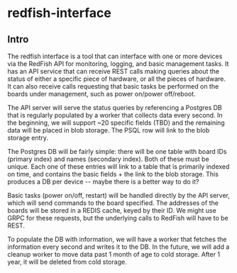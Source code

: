 # redfish-interface
## Intro
The redfish interface is a tool that can interface with one or more devices via the RedFish API for monitoring, logging, and basic management tasks. It has an API service that can receive REST calls making queries about the status of either a specific piece of hardware, or all the pieces of hardware. It can also receive calls requesting that basic tasks be performed on the boards under management, such as power on/power off/reboot.

The API server will serve the status queries by referencing a Postgres DB that is regularly populated by a worker that collects data every second. In the beginning, we will support ~20 specific fields (TBD) and the remaining data will be placed in blob storage. The PSQL row will link to the blob storage entry.

The Postgres DB will be fairly simple: there will be one table with board IDs (primary index) and names (secondary index). Both of these must be unique. Each one of these entries will link to a table that is primarily indexed on time, and contains the basic fields + the link to the blob storage. This produces a DB per device -- maybe there is a better way to do it?

Basic tasks (power on/off, restart) will be handled directly by the API server, which will send commands to the board specified. The addresses of the boards will be stored in a REDIS cache, keyed by their ID. We might use GRPC for these requests, but the underlying calls to RedFish will have to be REST.

To populate the DB with information, we will have a worker that fetches the information every second and writes it to the DB. In the future, we will add a cleanup worker to move data past 1 month of age to cold storage. After 1 year, it will be deleted from cold storage.
